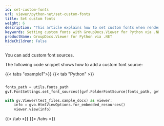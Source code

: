 ```yaml
---
id: set-custom-fonts
url: viewer/python-net/set-custom-fonts
title: Set custom fonts
weight: 6
description: "This article explains how to set custom fonts when rendering documents with GroupDocs.Viewer within your Python applications."
keywords: Setting custom fonts with GroupDocs.Viewer for Python via .NET API
productName: GroupDocs.Viewer for Python via .NET
hideChildren: False
---
```

You can add custom font sources.

The following code snippet shows how to add a custom font source:

{{< tabs "example1">}}
{{< tab "Python" >}}
```python

fonts_path = utils.fonts_path   
gvf.FontSettings.set_font_sources([gvf.FolderFontSource(fonts_path, gvf.SearchOption.TOP_FOLDER_ONLY)]) 

with gv.Viewer(test_files.sample_docx) as viewer:
    info = gvo.HtmlViewOptions.for_embedded_resources()
    viewer.view(info)

```
{{< /tab >}}
{{< /tabs >}}
